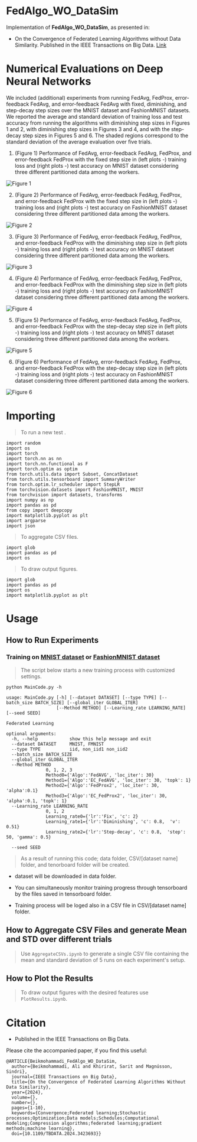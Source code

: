 # FedAlgo_WO_DataSim
Implementation of **FedAlgo_WO_DataSim**, as presented in:
* On the Convergence of Federated Learning Algorithms without Data Similarity. Published in the IEEE Transactions on Big Data. [Link](https://ieeexplore.ieee.org/document/10587070)


# Numerical Evaluations on Deep Neural Networks
We included (additional) experiments from running FedAvg, FedProx, error-feedback FedAvg, and error-feedback FedAvg with fixed, diminishing, and step-decay step sizes over the MNIST dataset and FashionMNIST datasets. 
We reported the average and standard deviation of training loss and test accuracy from running the algorithms with diminishing step sizes in Figures 1 and 2, with diminishing step sizes in Figures 3 and 4, and with the step-decay step sizes in Figures 5 and 6.
The shaded regions correspond to the standard deviation of the average evaluation over five trials.


1. (Figure 1) Performance of FedAvg, error-feedback FedAvg, FedProx, and error-feedback FedProx with the fixed step size in (left plots -) training loss and (right plots -) test accuracy on MNIST dataset considering three different partitioned data among the workers.

![Figure 1](https://github.com/AliBeikmohammadi/FedAlgo_WO_DataSim/blob/main/Plots_Paper/MNIST-Fix.png)
   
2. (Figure 2) Performance of FedAvg, error-feedback FedAvg, FedProx, and error-feedback FedProx with the fixed step size in (left plots -) training loss and (right plots -) test accuracy on FashionMNIST dataset considering three different partitioned data among the workers.

![Figure 2](https://github.com/AliBeikmohammadi/FedAlgo_WO_DataSim/blob/main/Plots_Paper/FMNIST-Fix.png)
  
3. (Figure 3) Performance of FedAvg, error-feedback FedAvg, FedProx, and error-feedback FedProx with the diminishing step size in (left plots -) training loss and (right plots -) test accuracy on MNIST dataset considering three different partitioned data among the workers.

![Figure 3](https://github.com/AliBeikmohammadi/FedAlgo_WO_DataSim/blob/main/Plots_Paper/MNIST-Diminishing.png)
   
4. (Figure 4) Performance of FedAvg, error-feedback FedAvg, FedProx, and error-feedback FedProx with the diminishing step size in (left plots -) training loss and (right plots -) test accuracy on FashionMNIST dataset considering three different partitioned data among the workers.

![Figure 4](https://github.com/AliBeikmohammadi/FedAlgo_WO_DataSim/blob/main/Plots_Paper/FMNIST-Diminishing.png)
   
5. (Figure 5) Performance of FedAvg, error-feedback FedAvg, FedProx, and error-feedback FedProx with the step-decay step size in (left plots -) training loss and (right plots -) test accuracy on MNIST dataset considering three different partitioned data among the workers.

![Figure 5](https://github.com/AliBeikmohammadi/FedAlgo_WO_DataSim/blob/main/Plots_Paper/MNIST-Step-decay.png)
    
6. (Figure 6) Performance of FedAvg, error-feedback FedAvg, FedProx, and error-feedback FedProx with the step-decay step size in (left plots -) training loss and (right plots -) test accuracy on FashionMNIST dataset considering three different partitioned data among the workers.

![Figure 6](https://github.com/AliBeikmohammadi/FedAlgo_WO_DataSim/blob/main/Plots_Paper/FMNIST-Step-decay.png)   
  



# Importing

> To run a new test .
```
import random
import os
import torch
import torch.nn as nn
import torch.nn.functional as F
import torch.optim as optim
from torch.utils.data import Subset, ConcatDataset
from torch.utils.tensorboard import SummaryWriter
from torch.optim.lr_scheduler import StepLR
from torchvision.datasets import FashionMNIST, MNIST
from torchvision import datasets, transforms
import numpy as np
import pandas as pd
from copy import deepcopy
import matplotlib.pyplot as plt
import argparse
import json
```
> To aggregate CSV files.
```
import glob
import pandas as pd
import os
```
> To draw output figures.
```
import glob
import pandas as pd
import os
import matplotlib.pyplot as plt
```


# Usage
## How to Run Experiments
### Training on [MNIST dataset](http://yann.lecun.com/exdb/mnist/) or [FashionMNIST dataset](https://github.com/zalandoresearch/fashion-mnist)
> The script below starts a new training process with customized settings.
```
python MainCode.py -h

usage: MainCode.py [-h] [--dataset DATASET] [--type TYPE] [--batch_size BATCH_SIZE] [--global_iter GLOBAL_ITER]
                   [--Method METHOD] [--Learning_rate LEARNING_RATE] [--seed SEED]

Federated Learning

optional arguments:
  -h, --help            show this help message and exit
  --dataset DATASET     MNIST, FMNIST
  --type TYPE           iid, non_iid1 non_iid2
  --batch_size BATCH_SIZE
  --global_iter GLOBAL_ITER
  --Method METHOD
               0, 1, 2, 3
               Method0={'Algo':'FedAVG', 'loc_iter': 30}
               Method1={'Algo':'EC_FedAVG', 'loc_iter': 30, 'topk': 1}
               Method2={'Algo':'FedProx2', 'loc_iter': 30, 'alpha':0.1}
               Method3={'Algo':'EC_FedProx2', 'loc_iter': 30, 'alpha':0.1, 'topk': 1} 
  --Learning_rate LEARNING_RATE
               0, 1, 2
               Learning_rate0={'lr':'Fix', 'c': 2}
               Learning_rate1={'lr':'Diminishing', 'c': 0.8,  'v': 0.51}
               Learning_rate2={'lr':'Step-decay', 'c': 0.8,  'step': 50, 'gamma': 0.5}

  --seed SEED
```

> As a result of running this code; data folder, CSV/[dataset name] folder, and tenorboard folder will be created.

* dataset will be downloaded in data folder.

* You can simultaneously monitor training progress through tensorboard by the files saved in tensorboard folder.

* Training process will be loged also in a CSV file in CSV/[dataset name] folder.


## How to Aggregate CSV Files and generate Mean and STD over different trials
> Use `AggregateCSVs.ipynb` to generate a single CSV file containing the mean and standard deviation of 5 runs on each experiment's setup.

## How to Plot the Results
> To draw output figures with the desired features use `PlotResults.ipynb`.

# Citation
* Published in the IEEE Transactions on Big Data.

Please cite the accompanied paper, if you find this useful:
```
@ARTICLE{Beikmohammadi_FedAlgo_WO_DataSim,
  author={Beikmohammadi, Ali and Khirirat, Sarit and Magnússon, Sindri},
  journal={IEEE Transactions on Big Data}, 
  title={On the Convergence of Federated Learning Algorithms Without Data Similarity}, 
  year={2024},
  volume={},
  number={},
  pages={1-10},
  keywords={Convergence;Federated learning;Stochastic processes;Optimization;Data models;Schedules;Computational modeling;Compression algorithms;federated learning;gradient methods;machine learning},
  doi={10.1109/TBDATA.2024.3423693}}
```
